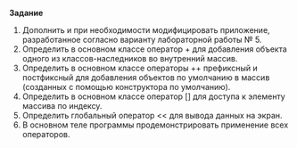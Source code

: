 **Задание**
1. Дополнить и при необходимости модифицировать приложение, разработанное согласно варианту лабораторной работы № 5.
2. Определить в основном классе оператор + для добавления объекта
одного из классов-наследников во внутренний массив.
3. Определить в основном классе операторы ++ префиксный и постфиксный для добавления объектов по умолчанию в массив (созданных с помощью конструктора по умолчанию).
4. Определить в основном классе оператор [] для доступа к элементу массива по индексу.
5. Определить глобальный оператор << для вывода данных на экран.
6. В основном теле программы продемонстрировать применение
всех операторов.